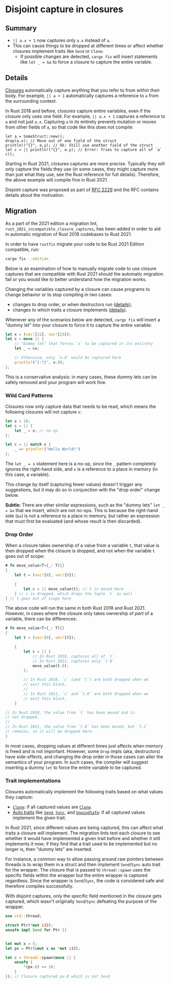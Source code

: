 # Disjoint capture in closures

## Summary

- `|| a.x + 1` now captures only `a.x` instead of `a`.
- This can cause things to be dropped at different times or affect whether closures implement traits like `Send` or `Clone`.
  - If possible changes are detected, `cargo fix` will insert statements like `let _ = &a` to force a closure to capture the entire variable.

## Details

[Closures](https://doc.rust-lang.org/book/ch13-01-closures.html)
automatically capture anything that you refer to from within their body.
For example, `|| a + 1` automatically captures a reference to `a` from the surrounding context.

In Rust 2018 and before, closures capture entire variables, even if the closure only uses one field.
For example, `|| a.x + 1` captures a reference to `a` and not just `a.x`.
Capturing `a` in its entirety prevents mutation or moves from other fields of `a`, so that code like this does not compile:

```rust,ignore
let a = SomeStruct::new();
drop(a.x); // Move out of one field of the struct
println!("{}", a.y); // Ok: Still use another field of the struct
let c = || println!("{}", a.y); // Error: Tries to capture all of `a`
c();
```

Starting in Rust 2021, closures captures are more precise. Typically they will only capture the fields they use (in some cases, they might capture more than just what they use, see the Rust reference for full details). Therefore, the above example will compile fine in Rust 2021.

Disjoint capture was proposed as part of [RFC 2229](https://github.com/rust-lang/rfcs/blob/master/text/2229-capture-disjoint-fields.md) and the RFC contains details about the motivation.

## Migration

As a part of the 2021 edition a migration lint, `rust_2021_incompatible_closure_captures`, has been added in order to aid in automatic migration of Rust 2018 codebases to Rust 2021.

In order to have `rustfix` migrate your code to be Rust 2021 Edition compatible, run:

```sh
cargo fix --edition
```

Below is an examination of how to manually migrate code to use closure captures that are compatible with Rust 2021 should the automatic migration fail 
or you would like to better understand how the migration works.

Changing the variables captured by a closure can cause programs to change behavior or to stop compiling in two cases:

- changes to drop order, or when destructors run ([details](#drop-order));
- changes to which traits a closure implements ([details](#trait-implementations)).

Whenever any of the scenarios below are detected, `cargo fix` will insert a "dummy let" into your closure to force it to capture the entire variable:

```rust
let x = (vec![22], vec![23]);
let c = move || {
    // "Dummy let" that forces `x` to be captured in its entirety
    let _ = &x;

    // Otherwise, only `x.0` would be captured here
    println!("{:?}", x.0);
};
```

This is a conservative analysis: in many cases, these dummy lets can be safely removed and your program will work fine.

### Wild Card Patterns

Closures now only capture data that needs to be read, which means the following closures will not capture `x`:

```rust
let x = 10;
let c = || {
    let _ = x; // no-op
};

let c = || match x {
    _ => println!("Hello World!")
};
```

The `let _ = x` statement here is a no-op, since the `_` pattern completely ignores the right-hand side, and `x` is a reference to a place in memory (in this case, a variable).

This change by itself (capturing fewer values) doesn't trigger any suggestions, but it may do so in conjunction with the "drop order" change below.

**Subtle:** There are other similar expressions, such as the "dummy lets" `let _ = &x` that we insert, which are not no-ops. This is because the right-hand side (`&x`) is not a reference to a place in memory, but rather an expression that must first be evaluated (and whose result is then discarded).

### Drop Order

When a closure takes ownership of a value from a variable `t`, that value is then dropped when the closure is dropped, and not when the variable `t` goes out of scope:

```rust
# fn move_value<T>(_: T){}
{
    let t = (vec![0], vec![0]);

    {
        let c = || move_value(t); // t is moved here
    } // c is dropped, which drops the tuple `t` as well
} // t goes out of scope here
```

The above code will run the same in both Rust 2018 and Rust 2021. However, in cases where the closure only takes ownership of _part_ of a variable, there can be differences:

```rust
# fn move_value<T>(_: T){}
{
    let t = (vec![0], vec![0]);

    {
        let c = || {
            // In Rust 2018, captures all of `t`.
            // In Rust 2021, captures only `t.0`
            move_value(t.0);
        };

        // In Rust 2018, `c` (and `t`) are both dropped when we
        // exit this block.
        //
        // In Rust 2021, `c` and `t.0` are both dropped when we
        // exit this block.
    }

// In Rust 2018, the value from `t` has been moved and is
// not dropped.
//
// In Rust 2021, the value from `t.0` has been moved, but `t.1`
// remains, so it will be dropped here.
}
```

In most cases, dropping values at different times just affects when memory is freed and is not important. However, some `Drop` impls (aka, destructors) have side-effects, and changing the drop order in those cases can alter the semantics of your program. In such cases, the compiler will suggest inserting a dummy `let` to force the entire variable to be captured.

### Trait implementations

Closures automatically implement the following traits based on what values they capture:

- [`Clone`]: if all captured values are [`Clone`].
- [Auto traits] like [`Send`], [`Sync`], and [`UnwindSafe`]: if all captured values implement the given trait.

[auto traits]: https://doc.rust-lang.org/nightly/reference/special-types-and-traits.html#auto-traits
[`clone`]: https://doc.rust-lang.org/std/clone/trait.Clone.html
[`send`]: https://doc.rust-lang.org/std/marker/trait.Send.html
[`sync`]: https://doc.rust-lang.org/std/marker/trait.Sync.html
[`unwindsafe`]: https://doc.rust-lang.org/std/marker/trait.UnwindSafe.html

In Rust 2021, since different values are being captured, this can affect what traits a closure will implement. The migration lints test each closure to see whether it would have implemented a given trait before and whether it still implements it now; if they find that a trait used to be implemented but no longer is, then "dummy lets" are inserted.

For instance, a common way to allow passing around raw pointers between threads is to wrap them in a struct and then implement `Send`/`Sync` auto trait for the wrapper. The closure that is passed to `thread::spawn` uses the specific fields within the wrapper but the entire wrapper is captured regardless. Since the wrapper is `Send`/`Sync`, the code is considered safe and therefore compiles successfully.

With disjoint captures, only the specific field mentioned in the closure gets captured, which wasn't originally `Send`/`Sync` defeating the purpose of the wrapper.

```rust
use std::thread;

struct Ptr(*mut i32);
unsafe impl Send for Ptr {}


let mut x = 5;
let px = Ptr(&mut x as *mut i32);

let c = thread::spawn(move || {
    unsafe {
        *(px.0) += 10;
    }
}); // Closure captured px.0 which is not Send
```
